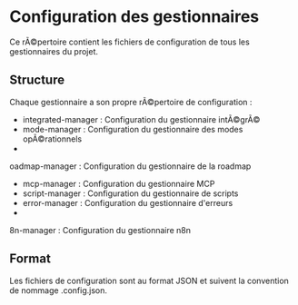 ﻿# Configuration des gestionnaires

Ce rÃ©pertoire contient les fichiers de configuration de tous les gestionnaires du projet.

## Structure

Chaque gestionnaire a son propre rÃ©pertoire de configuration :

- integrated-manager : Configuration du gestionnaire intÃ©grÃ©
- mode-manager : Configuration du gestionnaire des modes opÃ©rationnels
- oadmap-manager : Configuration du gestionnaire de la roadmap
- mcp-manager : Configuration du gestionnaire MCP
- script-manager : Configuration du gestionnaire de scripts
- error-manager : Configuration du gestionnaire d'erreurs
- 
8n-manager : Configuration du gestionnaire n8n

## Format

Les fichiers de configuration sont au format JSON et suivent la convention de nommage <gestionnaire>.config.json.
